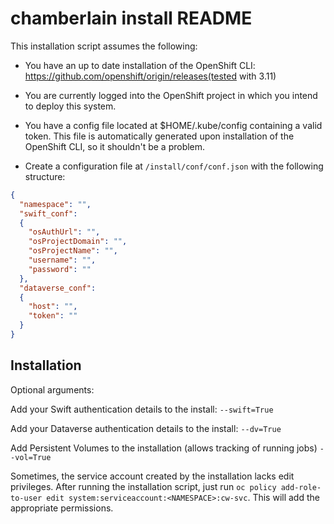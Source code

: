 # chamberlain install README

This installation script assumes the following:

* You have an up to date installation of the OpenShift CLI:  https://github.com/openshift/origin/releases(tested with 3.11)

* You are currently logged into the OpenShift project in which you intend to deploy this system.

* You have a config file located at $HOME/.kube/config containing a valid token. 
This file is automatically generated upon installation of the OpenShift CLI, 
so it shouldn't be a problem.

* Create a configuration file at `/install/conf/conf.json` with the following structure:
```json
{
  "namespace": "",
  "swift_conf":
  {
    "osAuthUrl": "",
    "osProjectDomain": "",
    "osProjectName": "",
    "username": "",
    "password": ""
  },
  "dataverse_conf":
  {
    "host": "",
    "token": ""
  }
}
```

## Installation

Optional arguments:

Add your Swift authentication details to the install:
`--swift=True`

Add your Dataverse authentication details to the install:
`--dv=True`

Add Persistent Volumes to the installation (allows tracking of running jobs)
`--vol=True`

Sometimes, the service account created by the installation lacks edit privileges. After running the installation script,
just run `oc policy add-role-to-user edit system:serviceaccount:<NAMESPACE>:cw-svc`.
 This will add the appropriate permissions.